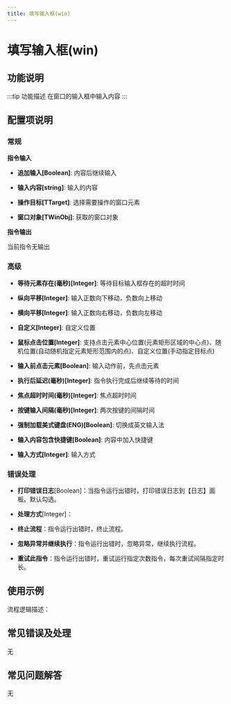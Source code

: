 ```yaml
---
title: 填写输入框(win)
---
```


# 填写输入框(win)

## 功能说明

:::tip 功能描述
在窗口的输入框中输入内容
:::

## 配置项说明

### 常规

**指令输入**

- **追加输入[Boolean]**: 内容后继续输入

- **输入内容[string]**: 输入的内容

- **操作目标[TTarget]**: 选择需要操作的窗口元素

- **窗口对象[TWinObj]**: 获取的窗口对象


**指令输出**

当前指令无输出

### 高级

- **等待元素存在(毫秒)[Integer]**: 等待目标输入框存在的超时时间

- **纵向平移[Integer]**: 输入正数向下移动，负数向上移动

- **横向平移[Integer]**: 输入正数向右移动，负数向左移动

- **自定义[Integer]**: 自定义位置

- **鼠标点击位置[Integer]**: 支持点击元素中心位置(元素矩形区域的中心点)、随机位置(自动随机指定元素矩形范围内的点)、自定义位置(手动指定目标点)

- **输入前点击元素[Boolean]**: 输入动作前，先点击元素

- **执行后延迟(毫秒)[Integer]**: 指令执行完成后继续等待的时间

- **焦点超时时间(毫秒)[Integer]**: 焦点超时时间

- **按键输入间隔(毫秒)[Integer]**: 两次按键的间隔时间

- **强制加载美式键盘(ENG)[Boolean]**: 切换成英文输入法

- **输入内容包含快捷键[Boolean]**: 内容中加入快捷键

- **输入方式[Integer]**: 输入方式

### 错误处理

- **打印错误日志**[Boolean]：当指令运行出错时，打印错误日志到【日志】面板。默认勾选。

- **处理方式**[Integer]：

 - **终止流程**：指令运行出错时，终止流程。

 - **忽略异常并继续执行**：指令运行出错时，忽略异常，继续执行流程。

 - **重试此指令**：指令运行出错时，重试运行指定次数指令，每次重试间隔指定时长。

## 使用示例

流程逻辑描述：

## 常见错误及处理

无

## 常见问题解答

无

